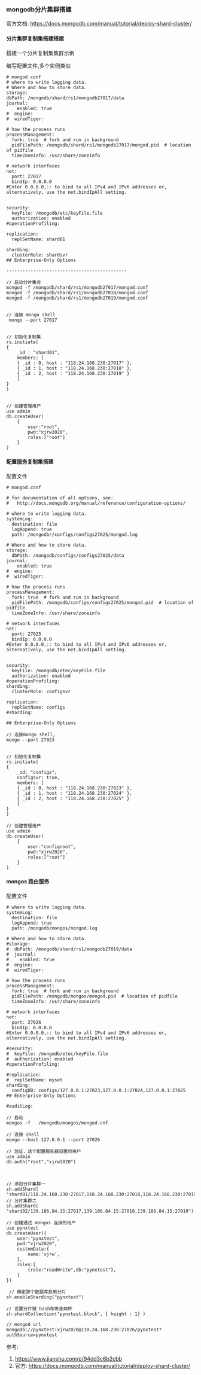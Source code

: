 ### mongodb分片集群搭建
官方文档: https://docs.mongodb.com/manual/tutorial/deploy-shard-cluster/

#### 分片集群复制集搭建搭建
搭建一个分片复制集集群示例

编写配置文件,多个实例类似

    # mongod.conf
    # where to write logging data.
    # Where and how to store data.
    storage:
    dbPath: /mongodb/shard/rs1/mongodb27017/data
    journal:
        enabled: true
    #  engine:
    #  wiredTiger:

    # how the process runs
    processManagement:
      fork: true  # fork and run in background
      pidFilePath: /mongodb/shard/rs1/mongodb27017/mongod.pid  # location of pidfile
      timeZoneInfo: /usr/share/zoneinfo

    # network interfaces
    net:
      port: 27017
      bindIp: 0.0.0.0
    #Enter 0.0.0.0,:: to bind to all IPv4 and IPv6 addresses or, alternatively, use the net.bindIpAll setting.


    security:
      keyFile: /mongodb/etc/keyFile.file
      authorization: enabled
    #operationProfiling:

    replication:
      replSetName: shard01

    sharding:
      clusterRole: shardsvr
    ## Enterprise-Only Options

    ---------------------------------------------

    // 启动分片集合
    mongod -f /mongodb/shard/rs1/mongodb27017/mongod.conf
    mongod -f /mongodb/shard/rs1/mongodb27018/mongod.conf
    mongod -f /mongodb/shard/rs1/mongodb27019/mongod.conf


    // 连接 mongo shell 
     mongo --port 27017


    // 初始化复制集
    rs.initiate(
    {
        _id : "shard01",
        members: [
        { _id : 0, host : "118.24.168.230:27017" },
        { _id : 1, host : "118.24.168.230:27018" },
        { _id : 2, host : "118.24.168.230:27019" }
        ]
    }
    )

 
    // 创建管理用户
    use admin
    db.createUser(
        {
            user:"root",
            pwd:"xjrw2020",
            roles:["root"]
        }
    )   

    


#### 配置服务复制集搭建
配置文件

    # mongod.conf

    # for documentation of all options, see:
    #   http://docs.mongodb.org/manual/reference/configuration-options/

    # where to write logging data.
    systemLog:
      destination: file
      logAppend: true
      path: /mongodb//configs/configs27025/mongod.log

    # Where and how to store data.
    storage:
      dbPath: /mongodb/configs/configs27025/data
    journal:
        enabled: true
    #  engine:
    #  wiredTiger:

    # how the process runs
    processManagement:
      fork: true  # fork and run in background
      pidFilePath: /mongodb/configs/configs27025/mongod.pid  # location of pidfile
      timeZoneInfo: /usr/share/zoneinfo

    # network interfaces
    net:
      port: 27025
      bindIp: 0.0.0.0
    #Enter 0.0.0.0,:: to bind to all IPv4 and IPv6 addresses or, alternatively, use the net.bindIpAll setting.


    security:
      keyFile: /mongodb/etec/keyFile.file
      authorization: enabled
    #operationProfiling:
    sharding:
      clusterRole: configsvr

    replication:
      replSetName: configs
    #sharding:

    ## Enterprise-Only Options

    // 连接mongo shell,
    mongo --port 27023


    // 初始化复制集
    rs.initiate(
    {
        _id: "configs",
        configsvr: true,
        members: [
        { _id : 0, host : "118.24.168.230:27023" },
        { _id : 1, host : "118.24.168.230:27024" },
        { _id : 2, host : "118.24.168.230:27025" }
        ]
    }
    )

    // 创建管理用户
    use admin
    db.createUser(
        {
            user:"configroot",
            pwd:"xjrw2020",
            roles:["root"]
        }
    )   


#### mongos 路由服务
配置文件

    # where to write logging data.
    systemLog:
      destination: file
      logAppend: true
      path: /mongodb/mongos/mongod.log

    # Where and how to store data.
    #storage:
    #  dbPath: /mongodb/shard/rs1/mongodb27019/data
    #  journal:
    #    enabled: true
    #  engine:
    #  wiredTiger:

    # how the process runs
    processManagement:
      fork: true  # fork and run in background
      pidFilePath: /mongodb/mongos/mongod.pid  # location of pidfile
      timeZoneInfo: /usr/share/zoneinfo

    # network interfaces
    net:
      port: 27026
      bindIp: 0.0.0.0
    #Enter 0.0.0.0,:: to bind to all IPv4 and IPv6 addresses or, alternatively, use the net.bindIpAll setting.

    #security:
    #  keyFile: /mongodb/etec/keyFile.file
    #  authorization: enabled
    #operationProfiling:

    #replication:
    #  replSetName: myset
    sharding:
      configDB: configs/127.0.0.1:27023,127.0.0.1:27024,127.0.0.1:27025
    ## Enterprise-Only Options

    #auditLog:

    // 启动
    mongos -f   /mongodb/mongos/mongod.cnf  

    // 连接 shell
    mongo --host 127.0.0.1 --port 27026

    // 验证，这个配置服务器设置的用户
    use admin
    db.auth("root","xjrw2020")

    

    // 添加分片集群一
    sh.addShard( "shard01/118.24.168.230:27017,118.24.168.230:27018,118.24.168.230:27019")
    // 分片集群二
    sh.addShard( "shard02/139.186.84.15:27017,139.186.84.15:27018,139.186.84.15:27019")

    // 创建通过 mongos 连接的用户 
    use pynxtest
    db.createUser({
        user:"pynxtest",
        pwd:"xjrw2020",
        customData:{
            name:'xjrw',
        },
        roles:[
            {role:"readWrite",db:"pynxtest"},
        ]
    })  

     // 确定那个数据库启用分片 
    sh.enableSharding("pynxtest")

    // 设置分片键 hash和等差两种
    sh.shardCollection("pynxtest.block", { height : 1} )

    // mongod url
    mongodb://pynxtest:xjrw2020@118.24.168.230:27026/pynxtest?authSource=pynxtest








参考: 
1. https://www.jianshu.com/p/94dd3c6b2cbb
2. 官方: https://docs.mongodb.com/manual/tutorial/deploy-shard-cluster/

